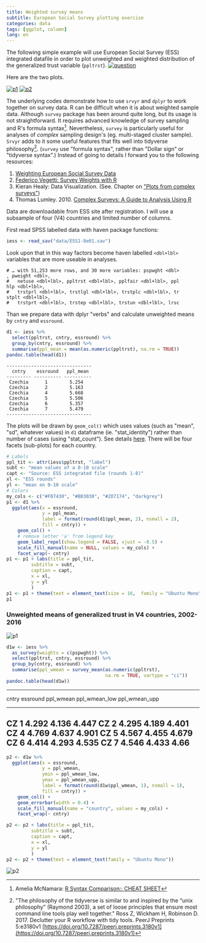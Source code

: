 ```yaml
---
title: Weighted survey means
subtitle: European Social Survey plotting exercise
categories: data
tags: [ggplot, column]
lang: en
---
```

The following simple example will use European Social Survey (ESS) integrated datafile in order to plot unweighted and weighted distribution of the generalized trust variable (`ppltrst`).
[![question](/img/20-08-11-ess-plots/q_ppltrst.png)](https://www.europeansocialsurvey.org/docs/round1/fieldwork/source/ESS1_source_main_questionnaire.pdf)
 
Here are the two plots. 

[![p1](/img/20-08-11-ess-plots/p1_small.png)](/img/20-08-11-ess-plots/p1.png)
[![p2](/img/20-08-11-ess-plots/p2_small.png)](/img/20-08-11-ess-plots/p2.png)

The underlying codes demonstrate how to use `srvyr` and `dplyr` to work together on survey data. R can be difficult when it is about weighted sample data. Although `survey` package has been around quite long, but its usage is not straightforward. It requires advanced knowledge of survey sampling and R's formula syntax[^syntax]. Nevertheless, `survey` is particularly useful for analyses of *complex* sampling design's (eg. multi-staged cluster sample). `Srvyr` adds to it some useful features that fits well into tidyverse philosophy[^hadley]. (`survey` use "formula syntax", rather than "Dollar sign" or "tidyverse syntax".) Instead of going to details I forward you to the following resources:

1. [Weighting European Social Survey Data](https://www.europeansocialsurvey.org/docs/methodology/ESS_weighting_data_1.pdf)
2. [Federico Vegetti: Survey Weights with R](https://federicovegetti.github.io/teaching/heidelberg_2018/lab/sst_lab_day2.html)
3. Kieran Healy: Data Visualization. (See. Chapter on ["Plots from complex surveys"](https://socviz.co/index.html))
4. Thomas Lumley. 2010. [Complex Surveys: A Guide to Analysis Using R](https://onlinelibrary.wiley.com/doi/book/10.1002/9780470580066)

Data are downloadable from ESS site after registration. I will use a subsample of four (V4) countries and limited number of columns.   

First read SPSS labelled data with haven package functions:
```r
iess <- read_sav("data/ESS1-8e01.sav")
```
Look upon that in this way factors become haven labelled `<dbl+lbl>` variables that are more useable in analyses.

    # … with 51,253 more rows, and 30 more variables: pspwght <dbl>
    , pweight <dbl>,
    #   netuse <dbl+lbl>, ppltrst <dbl+lbl>, pplfair <dbl+lbl>, ppl
    hlp <dbl+lbl>,
    #   trstprl <dbl+lbl>, trstlgl <dbl+lbl>, trstplc <dbl+lbl>, tr
    stplt <dbl+lbl>,
    #   trstprt <dbl+lbl>, trstep <dbl+lbl>, trstun <dbl+lbl>, lrsc

Than we prepare data with dplyr "verbs" and calculate unweighted means by `cntry` and `essround`.
```r
d1 <- iess %>%
  select(ppltrst, cntry, essround) %>%
  group_by(cntry, essround) %>%
  summarise(ppl_mean = mean(as.numeric(ppltrst), na.rm = TRUE))
pandoc.table(head(d1))
```
    -------------------------------
      cntry    essround   ppl_mean
    --------- ---------- ----------
     Czechia      1        5.254
     Czechia      2        5.163
     Czechia      4        5.668
     Czechia      5        5.506
     Czechia      6        5.357
     Czechia      7        5.479
    -------------------------------

The plots will be drawn by `geom_col()` which uses values (such as "mean", "sd", whatever values) in `d1` dataframe (ie. "stat_identity") rather than number of cases (using "stat_count"). See details [here](https://ggplot2.tidyverse.org/reference/geom_bar.html). There will be four facets (sub-plots) for each country.

```r
# Labels
ppl_tit <- attr(iess$ppltrst, "label")
subt <- "mean values of a 0-10 scale"
capt <- "Source: ESS integrated file (rounds 1-8)"
xl <- "ESS rounds"
yl <- "mean on 0-10 scale"
# Colors
my_cols <- c("#F07430", "#B03030", "#2D7174", "darkgrey")
p1 <- d1 %>%
  ggplot(aes(x = essround,
             y = ppl_mean,
             label = format(round(d1$ppl_mean, 2), nsmall = 2),
             fill = cntry)) +
    geom_col() +
    # remove letter 'a' from legend key
    geom_label_repel(show.legend = FALSE, vjust = -0.5) +
    scale_fill_manual(name = NULL, values = my_cols) +
    facet_wrap(~ cntry)
p1 <- p1 + labs(title = ppl_tit,
         subtitle = subt,
         caption = capt,
         x = xl,
         y = yl
         )
p1 <- p1 + theme(text = element_text(size = 16,  family = "Ubuntu Mono"))
p1
```

### Unweighted means of generalized trust in V4 countries, 2002-2016

![p1](/img/20-08-11-ess-plots/p1.png)

```r
d1w <- iess %>%
  as_survey(weights = c(pspwght)) %>%
  select(ppltrst, cntry, essround) %>%
  group_by(cntry, essround) %>%
  summarise(ppl_wmean = survey_mean(as.numeric(ppltrst),
                                    na.rm = TRUE, vartype = "ci"))
pandoc.table(head(d1w))
```
--------------------------------------------------------------
 cntry   essround   ppl_wmean   ppl_wmean_low   ppl_wmean_upp
------- ---------- ----------- --------------- ---------------
  CZ        1         4.292         4.136           4.447
  CZ        2         4.295         4.189           4.401
  CZ        4         4.769         4.637           4.901
  CZ        5         4.567         4.455           4.679
  CZ        6         4.414         4.293           4.535
  CZ        7         4.546         4.433           4.66
--------------------------------------------------------------

```r
p2 <- d1w %>%
  ggplot(aes(x = essround,
             y = ppl_wmean,
             ymin = ppl_wmean_low,
             ymax = ppl_wmean_upp,
             label = format(round(d1w$ppl_wmean, 1), nsmall = 1),
             fill = cntry)) +
    geom_col() +
    geom_errorbar(width = 0.4) +
    scale_fill_manual(name = "country", values = my_cols) +
    facet_wrap(~ cntry)

p2 <- p2 + labs(title = ppl_tit,
         subtitle = subt,
         caption = capt,
         x = xl,
         y = yl
         )
p2 <- p2 + theme(text = element_text(family = "Ubuntu Mono"))
```

![p2](/img/20-08-11-ess-plots/p2.png)

[^hadley]: "The philosophy of the tidyverse is similar to and inspired by the “unix philosophy” (Raymond 2003), a set of loose principles that ensure most command line tools play well together." Ross Z, Wickham H, Robinson D. 2017. Declutter your R workflow with tidy tools. PeerJ Preprints 5:e3180v1 [https://doi.org/10.7287/peerj.preprints.3180v1](https://doi.org/10.7287/peerj.preprints.3180v1) 

[^syntax]: Amelia McNamara: [R Syntax Comparison:: CHEAT SHEET](https://raw.githubusercontent.com/rstudio/cheatsheets/master/syntax.pdf)
